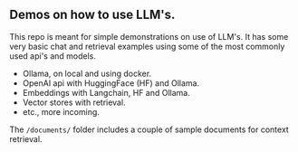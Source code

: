 ## Demos on how to use LLM's.

This repo is meant for simple demonstrations on use of LLM's. It has some very basic chat and retrieval examples using some of the most commonly used api's and models.

* Ollama, on local and using docker.
* OpenAI api with HuggingFace (HF) and Ollama.
* Embeddings with Langchain, HF and Ollama.
* Vector stores with retrieval.
* etc., more incoming.

The `/documents/` folder includes a couple of sample documents for context retrieval.